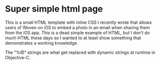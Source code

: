 Super simple html page
============

This is a small HTML template with inline CSS I recently wrote that allows users of Woven on iOS to embed a photo in an email when sharing them from the iOS app. This is a dead simple example of HTML, but I don't do much HTML these days so I wanted to at least show something that demonstrates a working knowledge.

The "%@" strings are what get replaced with dynamic strings at runtime in Objective-C.


